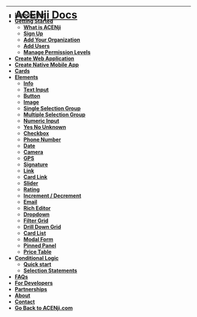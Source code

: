 <!-- docs/_sidebar.md -->

<script>
window.$docsify = {
// load from _sidebar.md
loadSidebar: true,
// load from summary.md
loadSidebar: 'summary.md',
}
</script>


* <a href="http://localhost:3000/#/./"> <p style="margin-top:70px;"> <p style="margin-bottom:-50px;"> <h1><p><b>ACENji Docs <h1><p> </a> <p style="margin-bottom:-80px;">  </p>
***
* [Introduction](./introduction/index)
* [Getting Started](./getting-started/index)
  * [What is ACENji](./getting-started/what-is-acenji/index)
  * [Sign Up](./getting-started/signup/index)
  * [Add Your Organization](./getting-started/add-your-organization/index)
  * [Add Users](./getting-started/add-users/index)
  * [Manage Permission Levels](./getting-started/managing-permission-levels/index)
* [Create Web Application](./create-web-application/index)
* [Create Native Mobile App](./create-native-mobile-app/index)
* [Cards](./cards/index)
* [Elements](./elements/index)
  * [Info](./elements/info/index)  
  * [Text Input](./elements/text-input/index) 
  * [Button](./elements/button/index)
  * [Image](./elements/img/index)
  * [Single Selection Group](./elements/single-selection-group/index)
  * [Multiple Selection Group](./elements/multiple-selection-group/index)
  * [Numeric Input](./elements/numeric-input/index)
  * [Yes No Unknown](./elements/yes-no-unknown/index)
  * [Checkbox](./elements/checkbox/index)
  * [Phone Number](./elements/phonenumber/index)
  * [Date](./elements/date/index)
  * [Camera](./elements/camera/index)
  * [GPS](./elements/gps/index)
  * [Signature](./elements/signature/index)
  * [Link](./elements/link/index)
  * [Card Link](./elements/card-link/index)
  * [Slider](./elements/slider/index)
  * [Rating](./elements/rating/index)
  * [Increment / Decrement](./elements/increment/index)
  * [Email](./elements/email/index)
  * [Rich Editor](./elements/rich-editor/index)
  * [Dropdown](./elements/dropdown/index)
  * [Filter Grid](./elements/filter-grid/index)
  * [Drill Down Grid](./elements/drill-down-grid/index)
  * [Card List](./elements/card-list/index)
  * [Modal Form](./elements/modal-form/index)
  * [Pinned Panel](./elements/pinned-panel/index)
  * [Price Table](./elements/price-table/index)
* [Conditional Logic](./conditional-logic/index)
  * [Quick start](./conditional-logic/quick-start/index)
  * [Selection Statements](./conditional-logic/selection-statement/index)
* [FAQs](./FAQs/index)
* [For Developers](./for-developers/index)
* [Partnerships](./partnerships/index)
* [About](./about/index)
* [Contact](./contact/index)
* [Go Back to ACENji.com](./go-back-to-acenji.com/index)
